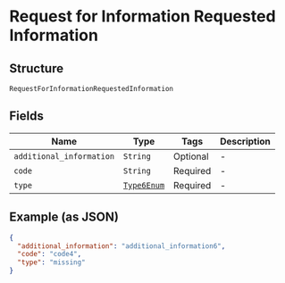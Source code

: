 
# Request for Information Requested Information

## Structure

`RequestForInformationRequestedInformation`

## Fields

| Name | Type | Tags | Description |
|  --- | --- | --- | --- |
| `additional_information` | `String` | Optional | - |
| `code` | `String` | Required | - |
| `type` | [`Type6Enum`](../../doc/models/type-6-enum.md) | Required | - |

## Example (as JSON)

```json
{
  "additional_information": "additional_information6",
  "code": "code4",
  "type": "missing"
}
```

